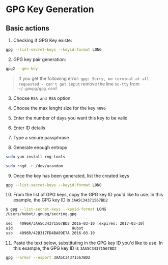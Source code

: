 # GPG Key Generation

## Basic actions

1. Checking if GPG Key existe:

```bash
gpg --list-secret-keys --keyid-format LONG
```

2. GPG key pair generation:

```bash
gpg2 --gen-key
```

> If you get the following error: `gpg: Sorry, no terminal at all requested - can't get input` remove the line `no-tty` from `~/.gnupg/gpg.conf`

3. Choose `RSA and RSA` option

4. Choose the max lenght size for the key `4096`

5. Enter the number of days you want this key to be valid

6. Enter ID details

7. Type a secure passphrase

8. Generate enough entropy

```bash
sudo yum install rng-tools
```

```bash
sudo rngd -r /dev/urandom
```

9. Once the key has been generated, list the created keys

```bash
gpg --list-secret-keys --keyid-format LONG
```

10. From the list of GPG keys, copy the GPG key ID you'd like to use. In this example, the GPG key ID is `3AA5C34371567BD2`

```bash
$ gpg --list-secret-keys --keyid-format LONG
/Users/hubot/.gnupg/secring.gpg
------------------------------------
sec   4096R/3AA5C34371567BD2 2016-03-10 [expires: 2017-03-10]
uid                          Hubot 
ssb   4096R/42B317FD4BA89E7A 2016-03-10
```

11. Paste the text below, substituting in the GPG key ID you'd like to use. In this example, the GPG key ID is `3AA5C34371567BD2`

```bash
gpg --armor --export 3AA5C34371567BD2
```

